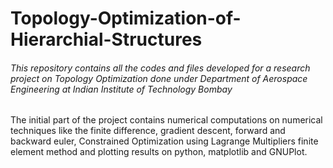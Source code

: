 # Topology-Optimization-of-Hierarchial-Structures
###### This repository contains all the codes and files developed for a research project on Topology Optimization done under Department of Aerospace Engineering at Indian Institute of Technology Bombay
The initial part of the project contains numerical computations on numerical techniques like the finite difference, gradient descent, forward and backward euler, Constrained Optimization using Lagrange Multipliers finite element method and plotting results on python, matplotlib and GNUPlot.

